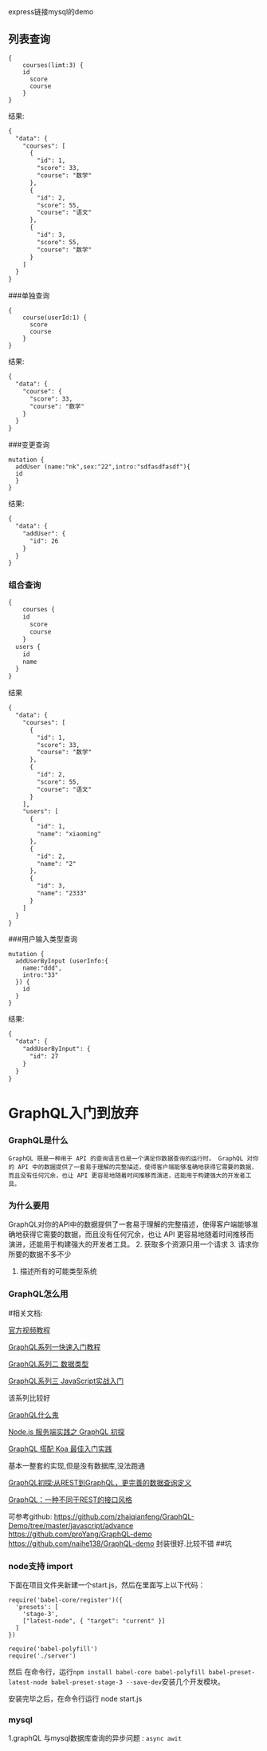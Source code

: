 express链接mysql的demo


## 列表查询

```
{
	courses(limt:3) {
    id
	  score
	  course
	}
}
```
结果:
```markdown
{
  "data": {
    "courses": [
      {
        "id": 1,
        "score": 33,
        "course": "数学"
      },
      {
        "id": 2,
        "score": 55,
        "course": "语文"
      },
      {
        "id": 3,
        "score": 55,
        "course": "数学"
      }
    ]
  }
}
```

###单独查询
```$xslt
{
	course(userId:1) {
	  score
	  course
	}
}
```
结果:
```markdown
{
  "data": {
    "course": {
      "score": 33,
      "course": "数学"
    }
  }
}
```

###变更查询
```
mutation {
  addUser (name:"nk",sex:"22",intro:"sdfasdfasdf"){
  id
  }
}

```

结果:
```markdown
{
  "data": {
    "addUser": {
      "id": 26
    }
  }
}
```

### 组合查询
```markdown
{
	courses {
    id
	  score
	  course
	}
  users {
    id
    name
  }
}

```
结果
```markdown
{
  "data": {
    "courses": [
      {
        "id": 1,
        "score": 33,
        "course": "数学"
      },
      {
        "id": 2,
        "score": 55,
        "course": "语文"
      }
    ],
    "users": [
      {
        "id": 1,
        "name": "xiaoming"
      },
      {
        "id": 2,
        "name": "2"
      },
      {
        "id": 3,
        "name": "2333"
      }
    ]
  }
}
```

###用户输入类型查询

```
mutation {
  addUserByInput (userInfo:{
    name:"ddd",
    intro:"33"
  }) {
    id
  }
}
```

结果:
```markdown
{
  "data": {
    "addUserByInput": {
      "id": 27
    }
  }
}
```


# GraphQL入门到放弃

### GraphQL是什么
```
GraphQL 既是一种用于 API 的查询语言也是一个满足你数据查询的运行时。 GraphQL 对你的 API 中的数据提供了一套易于理解的完整描述，使得客户端能够准确地获得它需要的数据，而且没有任何冗余，也让 API 更容易地随着时间推移而演进，还能用于构建强大的开发者工具。
```
### 为什么要用

GraphQL对你的API中的数据提供了一套易于理解的完整描述，使得客户端能够准确地获得它需要的数据，而且没有任何冗余，也让 API 更容易地随着时间推移而演进，还能用于构建强大的开发者工具。
2. 获取多个资源只用一个请求
3. 请求你所要的数据不多不少
1. 描述所有的可能类型系统

### GraphQL怎么用


#相关文档:


[官方视频教程](https://www.howtographql.com/basics/1-graphql-is-the-better-rest/)

[GraphQL系列一快速入门教程](http://www.zhaiqianfeng.com/2017/06/learn-graphql-first-demo.html)

[GraphQL系列二 数据类型](http://www.zhaiqianfeng.com/2017/06/learn-graphql-type-system.html)

[GraphQL系列三 JavaScript实战入门](http://www.zhaiqianfeng.com/2017/06/learn-graphql-action-by-javascript.html)

该系列比较好

[GraphQL什么鬼](http://blog.kazaff.me/2016/01/01/GraphQL%E4%BB%80%E4%B9%88%E9%AC%BC/)

[Node.js 服务端实践之 GraphQL 初探](http://taobaofed.org/blog/2015/11/26/graphql-basics-server-implementation/)

[GraphQL 搭配 Koa 最佳入门实践](https://segmentfault.com/a/1190000012720317)

基本一整套的实现,但是没有数据库,没法跑通

[GraphQL初探:从REST到GraphQL，更完善的数据查询定义](https://segmentfault.com/a/1190000005766732#articleHeader9)


[GraphQL：一种不同于REST的接口风格](http://ju.outofmemory.cn/entry/290247)


可参考github:
https://github.com/zhaiqianfeng/GraphQL-Demo/tree/master/javascript/advance
https://github.com/proYang/GraphQL-demo
https://github.com/naihe138/GraphQL-demo
封装很好.比较不错
##坑

### node支持 import

下面在项目文件夹新建一个start.js，然后在里面写上以下代码：

```
require('babel-core/register')({
  'presets': [
    'stage-3',
    ["latest-node", { "target": "current" }]
  ]
})

require('babel-polyfill')
require('./server')
```
然后 在命令行，运行`npm install babel-core babel-polyfill babel-preset-latest-node babel-preset-stage-3 --save-dev`安装几个开发模块。

安装完毕之后，在命令行运行 node start.js

### mysql

1.graphQL 与mysql数据库查询的异步问题 : `async awit`